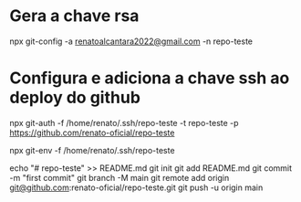 # Gera a chave rsa
npx git-config  -a renatoalcantara2022@gmail.com -n repo-teste


# Configura e adiciona a  chave ssh ao deploy do github
npx git-auth  -f /home/renato/.ssh/repo-teste -t repo-teste -p https://github.com/renato-oficial/repo-teste


npx git-env -f /home/renato/.ssh/repo-teste


echo "# repo-teste" >> README.md
git init
git add README.md
git commit -m "first commit"
git branch -M main
git remote add origin git@github.com:renato-oficial/repo-teste.git
git push -u origin main